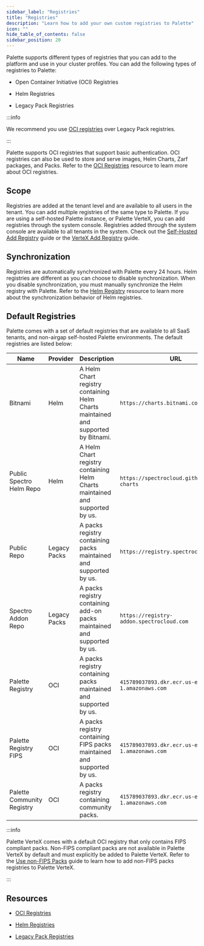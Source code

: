 ```yaml
---
sidebar_label: "Registries"
title: "Registries"
description: "Learn how to add your own custom registries to Palette"
icon: ""
hide_table_of_contents: false
sidebar_position: 20
---
```


Palette supports different types of registries that you can add to the platform and use in your cluster profiles. You
can add the following types of registries to Palette:

- Open Container Initiative (OCI) Registries

- Helm Registries

- Legacy Pack Registries

:::info

We recommend you use [OCI registries](./oci-registry/oci-registry.md) over Legacy Pack registries.

:::

Palette supports OCI registries that support basic authentication. OCI registries can also be used to store and serve
images, Helm Charts, Zarf packages, and Packs. Refer to the [OCI Registries](./oci-registry/oci-registry.md) resource to
learn more about OCI registries.

## Scope

Registries are added at the tenant level and are available to all users in the tenant. You can add multiple registries
of the same type to Palette. If you are using a self-hosted Palette instance, or Palette VerteX, you can add registries
through the system console. Registries added through the system console are available to all tenants in the system.
Check out the [Self-Hosted Add Registry](../../enterprise-version/system-management/add-registry.md) guide or the
[VerteX Add Registry](../../vertex/system-management/add-registry.md) guide.

## Synchronization

Registries are automatically synchronized with Palette every 24 hours. Helm registries are different as you can choose
to disable synchronization. When you disable synchronization, you must manually synchronize the Helm registry with
Palette. Refer to the [Helm Registry](helm-charts.md#synchronization-behavior) resource to learn more about the
synchronization behavior of Helm registries.

## Default Registries

Palette comes with a set of default registries that are available to all SaaS tenants, and non-airgap self-hosted
Palette environments. The default registries are listed below:

| **Name**                   | **Provider** | **Description**                                                                   | **URL**                                        | **Base Path**     |
| -------------------------- | ------------ | --------------------------------------------------------------------------------- | ---------------------------------------------- | ----------------- |
| Bitnami                    | Helm         | A Helm Chart registry containing Helm Charts maintained and supported by Bitnami. | `https://charts.bitnami.com/bitnami`           | -                 |
| Public Spectro Helm Repo   | Helm         | A Helm Chart registry containing Helm Charts maintained and supported by us.      | `https://spectrocloud.github.io/helm-charts`   | -                 |
| Public Repo                | Legacy Packs | A packs registry containing packs maintained and supported by us.                 | `https://registry.spectrocloud.com`            | -                 |
| Spectro Addon Repo         | Legacy Packs | A packs registry containing add-on packs maintained and supported by us.          | `https://registry-addon.spectrocloud.com`      | -                 |
| Palette Registry           | OCI          | A packs registry containing packs maintained and supported by us.                 | `415789037893.dkr.ecr.us-east-1.amazonaws.com` | `production`      |
| Palette Registry FIPS      | OCI          | A packs registry containing FIPS packs maintained and supported by us.            | `415789037893.dkr.ecr.us-east-1.amazonaws.com` | `production-fips` |
| Palette Community Registry | OCI          | A packs registry containing community packs.                                      | `415789037893.dkr.ecr.us-east-1.amazonaws.com` | `community`       |

:::info

Palette VerteX comes with a default OCI registry that only contains FIPS compliant packs. Non-FIPS compliant packs are
not available in Palette VerteX by default and must explicitly be added to Palette VerteX. Refer to the
[Use non-FIPS Packs](../../vertex/system-management/enable-non-fips-settings/enable-non-fips-settings.md) guide to learn
how to add non-FIPS packs registries to Palette VerteX.

:::

## Resources

- [OCI Registries](./oci-registry/oci-registry.md)

- [Helm Registries](./helm-charts.md)

- [Legacy Pack Registries](./pack-registries.md)
